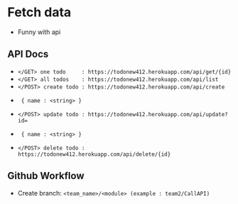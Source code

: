 # Fetch data
- Funny with api

## API Docs
- `</GET> one todo     : https://todonew412.herokuapp.com/api/get/{id}`
- `</GET> all todos    : https://todonew412.herokuapp.com/api/list`
- `</POST> create todo : https://todonew412.herokuapp.com/api/create`
-      { name : <string> }
- `</POST> update todo : https://todonew412.herokuapp.com/api/update?id=`
-      { name : <string> }
- `</POST> delete todo : https://todonew412.herokuapp.com/api/delete/{id}`
         
## Github Workflow
- Create branch: `<team_name>/<module> (example : team2/CallAPI)` 
 
